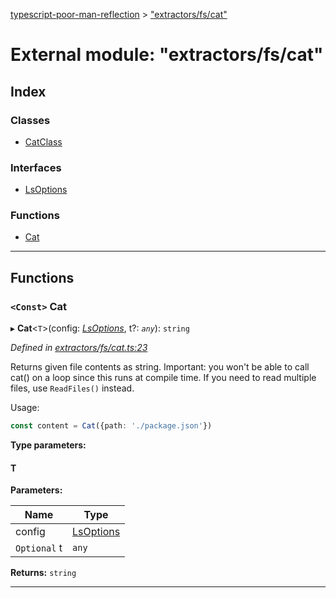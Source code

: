 [typescript-poor-man-reflection](../README.md) > ["extractors/fs/cat"](../modules/_extractors_fs_cat_.md)

# External module: "extractors/fs/cat"

## Index

### Classes

* [CatClass](../classes/_extractors_fs_cat_.catclass.md)

### Interfaces

* [LsOptions](../interfaces/_extractors_fs_cat_.lsoptions.md)

### Functions

* [Cat](_extractors_fs_cat_.md#cat)

---

## Functions

<a id="cat"></a>

### `<Const>` Cat

▸ **Cat**<`T`>(config: *[LsOptions](../interfaces/_extractors_fs_cat_.lsoptions.md)*, t?: *`any`*): `string`

*Defined in [extractors/fs/cat.ts:23](https://github.com/cancerberoSgx/typescript-poor-man-reflection/blob/4ce0fbf/src/extractors/fs/cat.ts#L23)*

Returns given file contents as string. Important: you won't be able to call cat() on a loop since this runs at compile time. If you need to read multiple files, use `ReadFiles()` instead.

Usage:

```ts
const content = Cat({path: './package.json'})
```

**Type parameters:**

#### T 
**Parameters:**

| Name | Type |
| ------ | ------ |
| config | [LsOptions](../interfaces/_extractors_fs_cat_.lsoptions.md) |
| `Optional` t | `any` |

**Returns:** `string`

___

